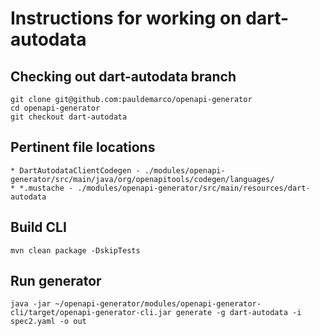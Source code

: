 # Instructions for working on dart-autodata

## Checking out dart-autodata branch

    git clone git@github.com:pauldemarco/openapi-generator
    cd openapi-generator
    git checkout dart-autodata

## Pertinent file locations

    * DartAutodataClientCodegen - ./modules/openapi-generator/src/main/java/org/openapitools/codegen/languages/
    * *.mustache - ./modules/openapi-generator/src/main/resources/dart-autodata

## Build CLI

    mvn clean package -DskipTests

## Run generator

    java -jar ~/openapi-generator/modules/openapi-generator-cli/target/openapi-generator-cli.jar generate -g dart-autodata -i spec2.yaml -o out